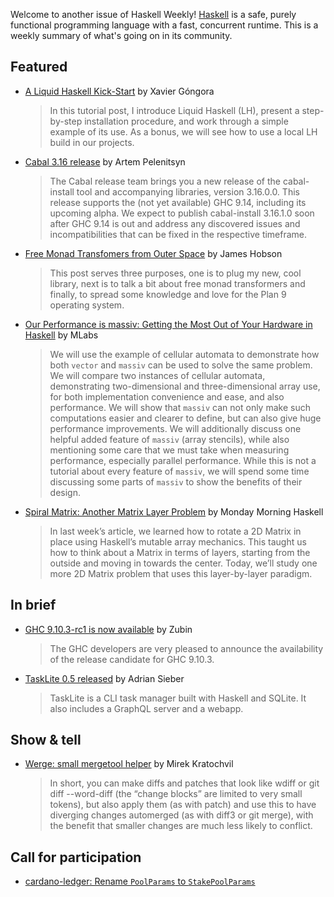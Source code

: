 Welcome to another issue of Haskell Weekly!
[Haskell](https://www.haskell.org) is a safe, purely functional programming language with a fast, concurrent runtime.
This is a weekly summary of what's going on in its community.

## Featured

- [A Liquid Haskell Kick-Start](https://ninioartillero.github.io/2025/04/15/lh-kickstart.html) by Xavier Góngora
  > In this tutorial post, I introduce Liquid Haskell (LH), present a step-by-step installation procedure, and work through a simple example of its use. As a bonus, we will see how to use a local LH build in our projects.

- [Cabal 3.16 release](https://blog.haskell.org/cabal-3-16-0-0-release/) by Artem Pelenitsyn
  > The Cabal release team brings you a new release of the cabal-install tool and accompanying libraries, version 3.16.0.0. This release supports the (not yet available) GHC 9.14, including its upcoming alpha. We expect to publish cabal-install 3.16.1.0 soon after GHC 9.14 is out and address any discovered issues and incompatibilities that can be fixed in the respective timeframe.
  
- [Free Monad Transfomers from Outer Space](https://www.hobson.space/posts/9p/) by James Hobson
  > This post serves three purposes, one is to plug my new, cool library, next is to talk a bit about free monad transformers and finally, to spread some knowledge and love for the Plan 9 operating system.

- [Our Performance is massiv: Getting the Most Out of Your Hardware in Haskell](https://www.mlabs.city/blog/our-performance-is-massiv) by MLabs
  > We will use the example of cellular automata to demonstrate how both `vector` and `massiv` can be used to solve the same problem. We will compare two instances of cellular automata, demonstrating two-dimensional and three-dimensional array use, for both implementation convenience and ease, and also performance. We will show that `massiv` can not only make such computations easier and clearer to define, but can also give huge performance improvements. We will additionally discuss one helpful added feature of `massiv` (array stencils), while also mentioning some care that we must take when measuring performance, especially parallel performance. While this is not a tutorial about every feature of `massiv`, we will spend some time discussing some parts of `massiv` to show the benefits of their design.
  
- [Spiral Matrix: Another Matrix Layer Problem](https://mmhaskell.com/blog/2025/7/28/spiral-matrix-another-matrix-layer-problem) by Monday Morning Haskell
  > In last week’s article, we learned how to rotate a 2D Matrix in place using Haskell’s mutable array mechanics. This taught us how to think about a Matrix in terms of layers, starting from the outside and moving in towards the center. Today, we’ll study one more 2D Matrix problem that uses this layer-by-layer paradigm.

## In brief

- [GHC 9.10.3-rc1 is now available](https://discourse.haskell.org/t/ghc-9-10-3-rc1-is-now-available/12569) by Zubin
  > The GHC developers are very pleased to announce the availability of the release candidate for GHC 9.10.3.

- [TaskLite 0.5 released](https://discourse.haskell.org/t/tasklite-0-5-released/12556) by Adrian Sieber
  > TaskLite is a CLI task manager built with Haskell and SQLite. It also includes a GraphQL server and a webapp.

## Show & tell

- [Werge: small mergetool helper](https://discourse.haskell.org/t/werge-small-mergetool-helper/12552) by Mirek Kratochvil
  > In short, you can make diffs and patches that look like wdiff or git diff --word-diff (the “change blocks” are limited to very small tokens), but also apply them (as with patch) and use this to have diverging changes automerged (as with diff3 or git merge), with the benefit that smaller changes are much less likely to conflict.

## Call for participation

- [cardano-ledger: Rename `PoolParams` to `StakePoolParams`](https://github.com/IntersectMBO/cardano-ledger/issues/5191)
